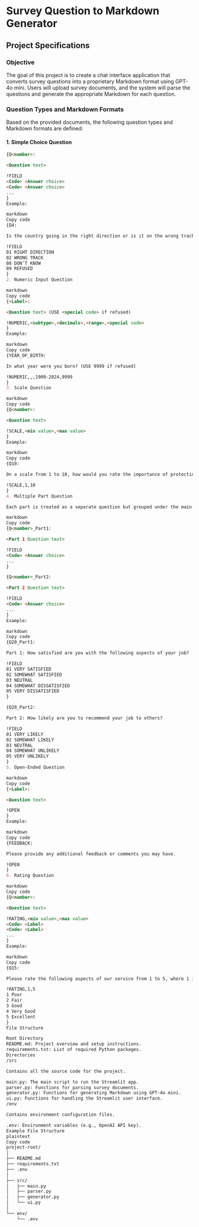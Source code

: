 # Survey Question to Markdown Generator

## Project Specifications

### Objective
The goal of this project is to create a chat interface application that converts survey questions into a proprietary Markdown format using GPT-4o mini. Users will upload survey documents, and the system will parse the questions and generate the appropriate Markdown for each question.

### Question Types and Markdown Formats
Based on the provided documents, the following question types and Markdown formats are defined:

#### 1. Simple Choice Question
```markdown
{Q<number>:

<Question text>

!FIELD
<Code> <Answer choice>
<Code> <Answer choice>
...
}
Example:

markdown
Copy code
{Q4:

Is the country going in the right direction or is it on the wrong track?

!FIELD
01 RIGHT DIRECTION
02 WRONG TRACK
08 DON’T KNOW
09 REFUSED
}
2. Numeric Input Question

markdown
Copy code
{<Label>:

<Question text> (USE <special code> if refused)

!NUMERIC,<subtype>,<decimals>,<range>,<special code>
}
Example:

markdown
Copy code
{YEAR_OF_BIRTH:

In what year were you born? (USE 9999 if refused)

!NUMERIC,,,1900-2024,9999
}
3. Scale Question

markdown
Copy code
{Q<number>:

<Question text>

!SCALE,<min value>,<max value>
}
Example:

markdown
Copy code
{Q10:

On a scale from 1 to 10, how would you rate the importance of protecting the environment?

!SCALE,1,10
}
4. Multiple Part Question

Each part is treated as a separate question but grouped under the main question label.

markdown
Copy code
{Q<number>_Part1:

<Part 1 Question text>

!FIELD
<Code> <Answer choice>
...
}

{Q<number>_Part2:

<Part 2 Question text>

!FIELD
<Code> <Answer choice>
...
}
Example:

markdown
Copy code
{Q20_Part1:

Part 1: How satisfied are you with the following aspects of your job?

!FIELD
01 VERY SATISFIED
02 SOMEWHAT SATISFIED
03 NEUTRAL
04 SOMEWHAT DISSATISFIED
05 VERY DISSATISFIED
}

{Q20_Part2:

Part 2: How likely are you to recommend your job to others?

!FIELD
01 VERY LIKELY
02 SOMEWHAT LIKELY
03 NEUTRAL
04 SOMEWHAT UNLIKELY
05 VERY UNLIKELY
}
5. Open-Ended Question

markdown
Copy code
{<Label>:

<Question text>

!OPEN
}
Example:

markdown
Copy code
{FEEDBACK:

Please provide any additional feedback or comments you may have.

!OPEN
}
6. Rating Question

markdown
Copy code
{Q<number>:

<Question text>

!RATING,<min value>,<max value>
<Code> <Label>
<Code> <Label>
...
}
Example:

markdown
Copy code
{Q15:

Please rate the following aspects of our service from 1 to 5, where 1 is Poor and 5 is Excellent.

!RATING,1,5
1 Poor
2 Fair
3 Good
4 Very Good
5 Excellent
}
File Structure

Root Directory
README.md: Project overview and setup instructions.
requirements.txt: List of required Python packages.
Directories
/src

Contains all the source code for the project.

main.py: The main script to run the Streamlit app.
parser.py: Functions for parsing survey documents.
generator.py: Functions for generating Markdown using GPT-4o mini.
ui.py: Functions for handling the Streamlit user interface.
/env

Contains environment configuration files.

.env: Environment variables (e.g., OpenAI API key).
Example File Structure
plaintext
Copy code
project-root/
│
├── README.md
├── requirements.txt
├── .env
│
├── src/
│   ├── main.py
│   ├── parser.py
│   ├── generator.py
│   └── ui.py
│
└── env/
    └── .env